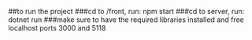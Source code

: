 ##to run the project
###cd to /front, run: npm start
###cd to server, run: dotnet run
###make sure to have the required libraries installed and free localhost ports 3000 and 5118
